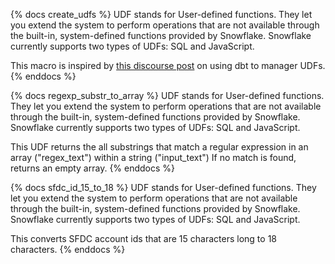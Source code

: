 {% docs create_udfs %}
UDF stands for User-defined functions. They let you extend the system to perform operations that are not available through the built-in, system-defined functions provided by Snowflake. Snowflake currently supports two types of UDFs: SQL and JavaScript.

This macro is inspired by [this discourse post](https://discourse.getdbt.com/t/using-dbt-to-manage-user-defined-functions-redshift/18) on using dbt to manager UDFs.
{% enddocs %}

{% docs regexp_substr_to_array %}
UDF stands for User-defined functions. They let you extend the system to perform operations that are not available through the built-in, system-defined functions provided by Snowflake. Snowflake currently supports two types of UDFs: SQL and JavaScript.

This UDF returns the all substrings that match a regular expression in an array  ("regex_text") within a string ("input_text") If no match is found, returns an empty array.
{% enddocs %}

{% docs sfdc_id_15_to_18 %}
UDF stands for User-defined functions. They let you extend the system to perform operations that are not available through the built-in, system-defined functions provided by Snowflake. Snowflake currently supports two types of UDFs: SQL and JavaScript.

This converts SFDC account ids that are 15 characters long to 18 characters.
{% enddocs %}
